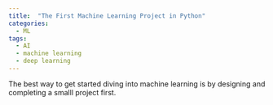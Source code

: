 ```yaml
---
title:  "The First Machine Learning Project in Python"
categories: 
  - ML
tags:
  - AI
  - machine learning
  - deep learning
---
```


The best way to get started diving into machine learning is by designing and completing a smalll project first.
